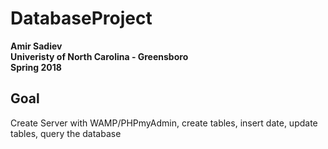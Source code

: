 # DatabaseProject

**Amir Sadiev**  
**Univeristy of North Carolina - Greensboro**  
**Spring 2018**

## Goal
Create Server with WAMP/PHPmyAdmin, create tables, insert date, update tables, query the database
